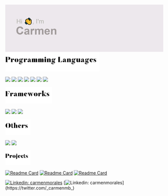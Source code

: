 <img src="header.png" width="600">

<img src="header_programming.png" width="300">

![](https://progress-bar.dev/75?title=python) 
![](https://progress-bar.dev/72?title=java) 
![](https://progress-bar.dev/70?title=kotlin) 
![](https://progress-bar.dev/45?title=php) 
![](https://progress-bar.dev/40?title=javascript) 
![](https://progress-bar.dev/35?title=c#) 
![](https://progress-bar.dev/35?title=javascript)

<img src="header_frameworks.png" width="150">

![](https://progress-bar.dev/72?title=django)
![](https://progress-bar.dev/40?title=laravel)
![](https://progress-bar.dev/20?title=fastapi)

<img src="header_others.png" width="80">

![](https://progress-bar.dev/90?title=html)
![](https://progress-bar.dev/80?title=css)

<img src="header_projects.png" width="80">


[![Readme Card](https://github-readme-stats.vercel.app/api/pin/?username=carmenmoralesb&repo=Dockerized_Museum_Project)](https://github.com/carmenmoralesb/Dockerized_Museum_Project)
[![Readme Card](https://github-readme-stats.vercel.app/api/pin/?username=carmenmoralesb&repo=Project_Finale_COVID19)](https://github.com/carmenmoralesb/Project_Finale_COVID19)
[![Readme Card](https://github-readme-stats.vercel.app/api/pin/?username=carmenmoralesb&repo=Python_Bruteforce_Practice)](https://github.com/carmenmoralesbPython_Bruteforce_Practice)


[![Linkedin: carmenmorales](https://img.shields.io/badge/-linkedin-blue?style=flat-square&logo=Linkedin&logoColor=white&link=https://www.linkedin.com/in/carmenmoralesbonet/)](https://www.linkedin.com/in/carmenmoralesbonet/)
[![Linkedin: carmenmorales](https://img.shields.io/badge/-twitter-blue?style=flat-square&logo=Twitter&logoColor=white&link=https://twitter.com/_carmenmb_)](https://twitter.com/_carmenmb_)
